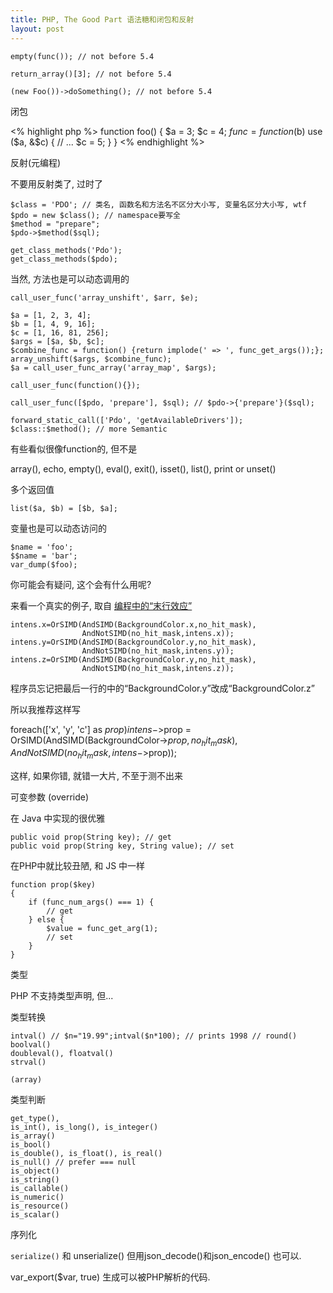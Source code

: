 ```yaml
---
title: PHP, The Good Part 语法糖和闭包和反射
layout: post
---
```


    empty(func()); // not before 5.4

    return_array()[3]; // not before 5.4

    (new Foo())->doSomething(); // not before 5.4

闭包

<% highlight php %>
function foo() {
    $a = 3;
    $c = 4;
    $func = function($b) use ($a, &$c) {
        // ...
        $c = 5;
    }
}
<% endhighlight %>
    
反射(元编程)

不要用反射类了, 过时了

    $class = 'PDO'; // 类名, 函数名和方法名不区分大小写, 变量名区分大小写, wtf
    $pdo = new $class(); // namespace要写全
    $method = "prepare";
    $pdo->$method($sql);

    get_class_methods('Pdo');
    get_class_methods($pdo);

当然, 方法也是可以动态调用的

    call_user_func('array_unshift', $arr, $e);

    $a = [1, 2, 3, 4];
    $b = [1, 4, 9, 16];
    $c = [1, 16, 81, 256];
    $args = [$a, $b, $c];
    $combine_func = function() {return implode(' => ', func_get_args());};
    array_unshift($args, $combine_func);
    $a = call_user_func_array('array_map', $args);

    call_user_func(function(){});

    call_user_func([$pdo, 'prepare'], $sql); // $pdo->{'prepare'}($sql);

    forward_static_call(['Pdo', 'getAvailableDrivers']);
    $class::$method(); // more Semantic

有些看似很像function的, 但不是

array(), echo, empty(), eval(), exit(), isset(), list(), print or unset()

多个返回值

    list($a, $b) = [$b, $a];

变量也是可以动态访问的

    $name = 'foo';
    $$name = 'bar';
    var_dump($foo);

你可能会有疑问, 这个会有什么用呢?

来看一个真实的例子, 取自 [编程中的“末行效应”](http://www.vaikan.com/the-last-line-effect/)

    intens.x=OrSIMD(AndSIMD(BackgroundColor.x,no_hit_mask),
                    AndNotSIMD(no_hit_mask,intens.x));
    intens.y=OrSIMD(AndSIMD(BackgroundColor.y,no_hit_mask),
                    AndNotSIMD(no_hit_mask,intens.y));
    intens.z=OrSIMD(AndSIMD(BackgroundColor.y,no_hit_mask),
                    AndNotSIMD(no_hit_mask,intens.z));

程序员忘记把最后一行的中的“BackgroundColor.y”改成“BackgroundColor.z”

所以我推荐这样写

foreach(['x', 'y', 'c'] as $prop)
    intens->$prop = OrSIMD(AndSIMD(BackgroundColor->$prop,no_hit_mask),
                    AndNotSIMD(no_hit_mask,intens->$prop));

这样, 如果你错, 就错一大片, 不至于测不出来

可变参数 (override)

在 Java 中实现的很优雅

    public void prop(String key); // get
    public void prop(String key, String value); // set

在PHP中就比较丑陋, 和 JS 中一样

    function prop($key)
    {
        if (func_num_args() === 1) {
            // get
        } else {
            $value = func_get_arg(1);
            // set
        }
    }

类型

PHP 不支持类型声明, 但...

类型转换

    intval() // $n="19.99";intval($n*100); // prints 1998 // round()
    boolval()
    doubleval(), floatval()
    strval()

    (array)

类型判断

    get_type(),
    is_int(), is_long(), is_integer()
    is_array()
    is_bool()
    is_double(), is_float(), is_real()
    is_null() // prefer === null
    is_object()
    is_string()
    is_callable()
    is_numeric()
    is_resource()
    is_scalar()

序列化

`serialize()` 和 unserialize()
但用json_decode()和json_encode() 也可以.

var_export($var, true) 生成可以被PHP解析的代码.
